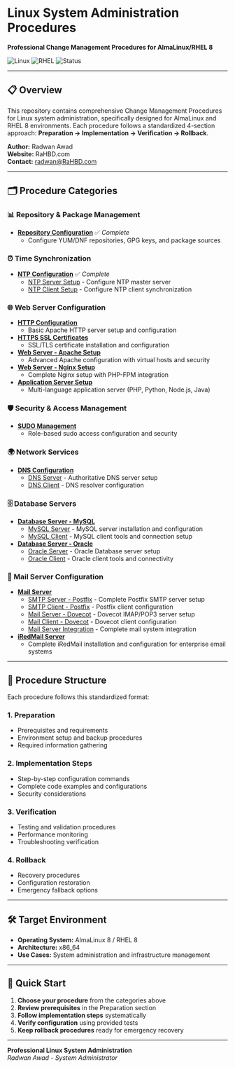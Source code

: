 # Linux System Administration Procedures

**Professional Change Management Procedures for AlmaLinux/RHEL 8**

![Linux](https://img.shields.io/badge/Linux-AlmaLinux%208-blue.svg)
![RHEL](https://img.shields.io/badge/RHEL-8-red.svg)
![Status](https://img.shields.io/badge/Status-Active%20Development-green.svg)

---

## 📋 Overview

This repository contains comprehensive Change Management Procedures for Linux system administration, specifically designed for AlmaLinux and RHEL 8 environments. Each procedure follows a standardized 4-section approach: **Preparation → Implementation → Verification → Rollback**.

**Author:** Radwan Awad  
**Website:** RaHBD.com  
**Contact:** radwan@RaHBD.com  

---

## 🗂️ Procedure Categories

### 📊 Repository & Package Management
- **[Repository Configuration](./Repository_Configuration.md)** ✅ *Complete*
  - Configure YUM/DNF repositories, GPG keys, and package sources

### ⏰ Time Synchronization 
- **[NTP Configuration](./Procedures/NTP_Configuration/)** ✅ *Complete*
  - [NTP Server Setup](./Procedures/NTP_Configuration/Server.md) - Configure NTP master server
  - [NTP Client Setup](./Procedures/NTP_Configuration/Client.md) - Configure NTP client synchronization

### 🌐 Web Server Configuration
- **[HTTP Configuration](./Procedures/HTTP_Configuration.md)** 
  - Basic Apache HTTP server setup and configuration
- **[HTTPS SSL Certificates](./Procedures/HTTPS_SSL_Certificates.md)** 
  - SSL/TLS certificate installation and configuration
- **[Web Server - Apache Setup](./Procedures/Web_Server_Apache_Setup.md)** 
  - Advanced Apache configuration with virtual hosts and security
- **[Web Server - Nginx Setup](./Procedures/Web_Server_Nginx_Setup.md)** 
  - Complete Nginx setup with PHP-FPM integration
- **[Application Server Setup](./Procedures/Application_Server_Setup.md)** 
  - Multi-language application server (PHP, Python, Node.js, Java)

### 🛡️ Security & Access Management
- **[SUDO Management](./Procedures/SUDO_Management.md)** 
  - Role-based sudo access configuration and security

### 🌍 Network Services
- **[DNS Configuration](./Procedures/DNS_Configuration/)** 
  - [DNS Server](./Procedures/DNS_Configuration/Server.md) - Authoritative DNS server setup
  - [DNS Client](./Procedures/DNS_Configuration/Client.md) - DNS resolver configuration

### 🗄️ Database Servers
- **[Database Server - MySQL](./Procedures/Database_Server_MySQL/)** 
  - [MySQL Server](./Procedures/Database_Server_MySQL/Server.md) - MySQL server installation and configuration
  - [MySQL Client](./Procedures/Database_Server_MySQL/Client.md) - MySQL client tools and connection setup
- **[Database Server - Oracle](./Procedures/Database_Server_Oracle/)** 
  - [Oracle Server](./Procedures/Database_Server_Oracle/Server.md) - Oracle Database server setup
  - [Oracle Client](./Procedures/Database_Server_Oracle/Client.md) - Oracle client tools and connectivity

### 📧 Mail Server Configuration
- **[Mail Server](./Procedures/Mail_Server/)** 
  - [SMTP Server - Postfix](./Procedures/Mail_Server/SMTP_Server_Postfix.md) - Complete Postfix SMTP server setup
  - [SMTP Client - Postfix](./Procedures/Mail_Server/SMTP_Client_Postfix.md) - Postfix client configuration
  - [Mail Server - Dovecot](./Procedures/Mail_Server/Mail_Server_Dovecot.md) - Dovecot IMAP/POP3 server setup
  - [Mail Client - Dovecot](./Procedures/Mail_Server/Mail_Client_Dovecot.md) - Dovecot client configuration
  - [Mail Server Integration](./Procedures/Mail_Server/Mail_Server_Integration.md) - Complete mail system integration
- **[iRedMail Server](./Procedures/iRedMail_Server/iRedMail_Server.md)** 
  - Complete iRedMail installation and configuration for enterprise email systems

---

## 🎯 Procedure Structure

Each procedure follows this standardized format:

### 1. **Preparation**
- Prerequisites and requirements
- Environment setup and backup procedures
- Required information gathering

### 2. **Implementation Steps**
- Step-by-step configuration commands
- Complete code examples and configurations
- Security considerations

### 3. **Verification**
- Testing and validation procedures
- Performance monitoring
- Troubleshooting verification

### 4. **Rollback**
- Recovery procedures
- Configuration restoration
- Emergency fallback options

---

## 🛠️ Target Environment

- **Operating System:** AlmaLinux 8 / RHEL 8
- **Architecture:** x86_64
- **Use Cases:** System administration and infrastructure management

---

## 🚀 Quick Start

1. **Choose your procedure** from the categories above
2. **Review prerequisites** in the Preparation section
3. **Follow implementation steps** systematically
4. **Verify configuration** using provided tests
5. **Keep rollback procedures** ready for emergency recovery



---

**Professional Linux System Administration**  
*Radwan Awad - System Administrator*
